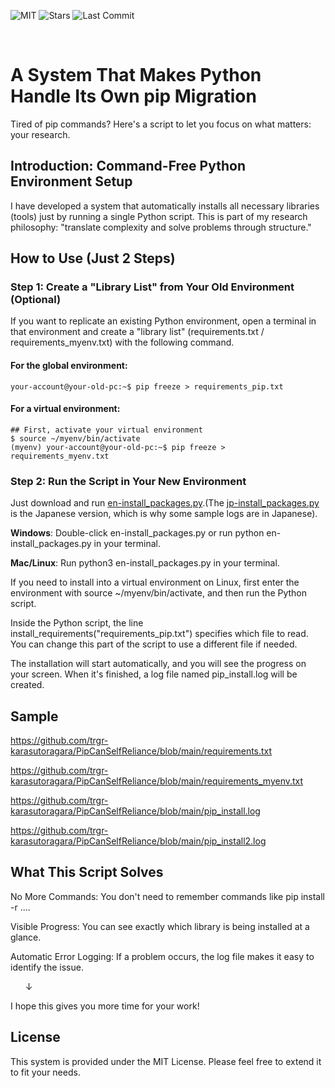 ![MIT](https://img.shields.io/github/license/trgr-karasutoragara/PipCanSelfReliance)
![Stars](https://img.shields.io/github/stars/trgr-karasutoragara/PipCanSelfReliance?style=social)
![Last Commit](https://img.shields.io/github/last-commit/trgr-karasutoragara/PipCanSelfReliance)

<br>


# A System That Makes Python Handle Its Own pip Migration
Tired of pip commands? Here's a script to let you focus on what matters: your research.

## Introduction: Command-Free Python Environment Setup

I have developed a system that automatically installs all necessary libraries (tools) just by running a single Python script.
This is part of my research philosophy: "translate complexity and solve problems through structure."

## How to Use (Just 2 Steps)
### Step 1: Create a "Library List" from Your Old Environment (Optional)

If you want to replicate an existing Python environment, open a terminal in that environment and create a "library list" (requirements.txt / requirements_myenv.txt) with the following command.

#### For the global environment:
```
your-account@your-old-pc:~$ pip freeze > requirements_pip.txt
```

#### For a virtual environment:
```
## First, activate your virtual environment
$ source ~/myenv/bin/activate
(myenv) your-account@your-old-pc:~$ pip freeze > requirements_myenv.txt
```

### Step 2: Run the Script in Your New Environment
Just download and run [en-install_packages.py](https://github.com/trgr-karasutoragara/PipCanSelfReliance/blob/main/en-install_with_log.py).(The [jp-install_packages.py](https://github.com/trgr-karasutoragara/PipCanSelfReliance/blob/main/jp-install_with_log.py) is the Japanese version, which is why some sample logs are in Japanese).

**Windows**: Double-click en-install_packages.py or run python en-install_packages.py in your terminal.

**Mac/Linux**: Run python3 en-install_packages.py in your terminal.

If you need to install into a virtual environment on Linux, first enter the environment with source ~/myenv/bin/activate, and then run the Python script.

Inside the Python script, the line install_requirements("requirements_pip.txt") specifies which file to read. You can change this part of the script to use a different file if needed.

The installation will start automatically, and you will see the progress on your screen. When it's finished, a log file named pip_install.log will be created.

## Sample
https://github.com/trgr-karasutoragara/PipCanSelfReliance/blob/main/requirements.txt

https://github.com/trgr-karasutoragara/PipCanSelfReliance/blob/main/requirements_myenv.txt

https://github.com/trgr-karasutoragara/PipCanSelfReliance/blob/main/pip_install.log

https://github.com/trgr-karasutoragara/PipCanSelfReliance/blob/main/pip_install2.log

## What This Script Solves
No More Commands: You don't need to remember commands like pip install -r ....

Visible Progress: You can see exactly which library is being installed at a glance.

Automatic Error Logging: If a problem occurs, the log file makes it easy to identify the issue.

      ↓
      
I hope this gives you more time for your work!

## License

This system is provided under the MIT License. Please feel free to extend it to fit your needs.
